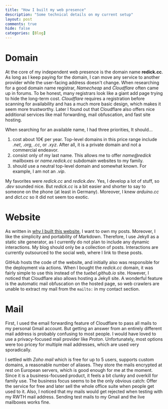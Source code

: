 ```yaml
---
title: "How I built my web presence"
description: "Some technical details on my current setup"
layout: post
comments: true
hide: false
categories: [Blog]
---
```


# Domain
At the core of my independent web presence is the domain name **redick.cc**.
As long as I keep paying for the domain, I can move any service to another provider while the user-facing address doesn't change.
When researching for a good domain name registrar, *Namecheap* and *Cloudflare* often came up in forums.
To be honest, many registrars look like a giant add page trying to hide the long-term cost.
*Cloudflare* requires a registration before scanning for availability and has a much more basic design, which makes it seem more trustworthy.
Later I found out that Cloudflare also offers nice additional services like mail forwarding, mail obfuscation, and fast site hosting.

When searching for an available name, I had three priorities, It should...
1. cost about 10€ per year. Top-level domains in this price range include *.net*, *.org*, *.cc*, or *.xyz*. After all, it is a private domain and not a commercial endeavor. 
2. consist only of my last name. This allows me to offer *name@redick* mailboxes or *name.redick.cc* subdomain websites to my family.
3. should use a neutral top-level domain and somewhat known. For example, I am not an *.vip*.

My favorites were *redick.cc* and *redick.dev*.
Yes, I develop a lot of stuff, so *.dev* sounded nice.
But *redick.cc* is a bit easier and shorter to say to someone on the phone (at least in Germany).
Moreover, I knew *arduino.cc* and *dict.cc* so it did not seem too exotic.

# Website
As written in [why I built this website](/_posts/2024-10-23-why-I-built-this-website.md), I want to own my posts.
Moreover, I like the simplicity and portability of Markdown.
Therefore, I use Jekyll as a static site generator, as I currently do not plan to include any dynamic interactions.
My blog should only be a collection of posts.
Interactions are currently outsourced to the social web, where I link to these posts.

GitHub hosts the code of the website, and initially also was responsible for the deployment via actions.
When I bought the *redick.cc* domain, it was fairly simple to use this instead of the *tuebel.github.io* site.
However, I noticed that Cloudflare also allows hosting a Jekyll site.
A wonderful feature is the automatic mail obfuscation on the hosted page, so web crawlers are unable to extract my mail from the `mailto:` in my contact section.

# Mail
First, I used the email forwarding feature of Cloudflare to pass all mails to my personal Gmail account.
But getting an answer from an entirely different mail address is probably confusing to most people.
I would have loved to use a privacy-focused mail provider like *Proton*.
Unfortunately, most options were too pricey for multiple mail addresses, which are used very sporadically.

I settled with *Zoho mail* which is free for up to 5 users, supports custom domains, a reasonable number of aliases.
They store the mails encrypted at rest on European servers, which is good enough for me at the moment.
Since it is a business-focused product, it feels a bit clunky and overkill for family use. 
The business focus seems to be the only obvious catch: Offer the service for free and later sell the whole office suite when people get used to it.
Also, I noticed that my mails would get rejected when testing with my RWTH mail address.
Sending test mails to my Gmail and the live mailboxes works fine.